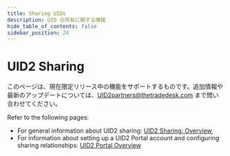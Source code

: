 ```yaml
---
title: Sharing UIDs
description: UID の共有に関する情報
hide_table_of_contents: false
sidebar_position: 24
---
```


# UID2 Sharing

このページは、現在限定リリース中の機能をサポートするものです。追加情報や最新のアップデートについては、[UID2partners@thetradedesk.com](mailto:UID2partners@thetradedesk.com) まで問い合わせてください。

Refer to the following pages:

- For general information about UID2 sharing: [UID2 Sharing: Overview ](../sharing/sharing-overview.md)
- For information about setting up a UID2 Portal account and configuring sharing relationships: [UID2 Portal Overview](../portal/portal-overview.md)

<!-- eng_jp -->
